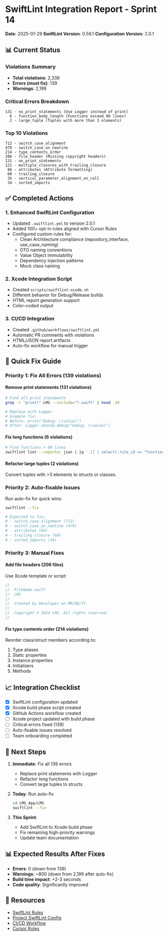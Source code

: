 # SwiftLint Integration Report - Sprint 14

**Date**: 2025-01-29
**SwiftLint Version**: 0.59.1
**Configuration Version**: 2.0.1

## 📊 Current Status

### Violations Summary
- **Total violations**: 2,338
- **Errors (must fix)**: 139
- **Warnings**: 2,199

### Critical Errors Breakdown
```
131 - no_print_statements (Use Logger instead of print)
  6 - function_body_length (Functions exceed 80 lines)
  2 - large_tuple (Tuples with more than 3 elements)
```

### Top 10 Violations
```
712 - switch_case_alignment
479 - switch_case_on_newline  
214 - type_contents_order
206 - file_header (Missing copyright headers)
131 - no_print_statements
121 - multiple_closures_with_trailing_closure
 66 - attributes (Attribute formatting)
 60 - trailing_closure
 35 - vertical_parameter_alignment_on_call
 34 - sorted_imports
```

## ✅ Completed Actions

### 1. Enhanced SwiftLint Configuration
- Updated `.swiftlint.yml` to version 2.0.1
- Added 100+ opt-in rules aligned with Cursor Rules
- Configured custom rules for:
  - Clean Architecture compliance (repository_interface, use_case_naming)
  - DTO naming conventions
  - Value Object immutability
  - Dependency injection patterns
  - Mock class naming

### 2. Xcode Integration Script
- Created `scripts/swiftlint-xcode.sh`
- Different behavior for Debug/Release builds
- HTML report generation support
- Color-coded output

### 3. CI/CD Integration
- Created `.github/workflows/swiftlint.yml`
- Automatic PR comments with violations
- HTML/JSON report artifacts
- Auto-fix workflow for manual trigger

## 🔧 Quick Fix Guide

### Priority 1: Fix All Errors (139 violations)

#### Remove print statements (131 violations)
```bash
# Find all print statements
grep -r "print(" LMS --include="*.swift" | head -10

# Replace with Logger
# Example fix:
# Before: print("Debug: \(value)")
# After: Logger.shared.debug("Debug: \(value)")
```

#### Fix long functions (6 violations)
```bash
# Find functions > 80 lines
swiftlint lint --reporter json | jq '.[] | select(.rule_id == "function_body_length")'
```

#### Refactor large tuples (2 violations)
Convert tuples with >3 elements to structs or classes.

### Priority 2: Auto-fixable Issues

Run auto-fix for quick wins:
```bash
swiftlint --fix

# Expected to fix:
# - switch_case_alignment (712)
# - switch_case_on_newline (479)
# - attributes (66)
# - trailing_closure (60)
# - sorted_imports (34)
```

### Priority 3: Manual Fixes

#### Add file headers (206 files)
Use Xcode template or script:
```swift
//
//  FileName.swift
//  LMS
//
//  Created by Developer on MM/DD/YY.
//
//  Copyright © 2024 LMS. All rights reserved.
//
```

#### Fix type contents order (214 violations)
Reorder class/struct members according to:
1. Type aliases
2. Static properties
3. Instance properties
4. Initializers
5. Methods

## 📈 Integration Checklist

- [x] SwiftLint configuration updated
- [x] Xcode build phase script created
- [x] GitHub Actions workflow created
- [ ] Xcode project updated with build phase
- [ ] Critical errors fixed (139)
- [ ] Auto-fixable issues resolved
- [ ] Team onboarding completed

## 🚀 Next Steps

1. **Immediate**: Fix all 139 errors
   - Replace print statements with Logger
   - Refactor long functions
   - Convert large tuples to structs

2. **Today**: Run auto-fix
   ```bash
   cd LMS_App/LMS
   swiftlint --fix
   ```

3. **This Sprint**: 
   - Add SwiftLint to Xcode build phase
   - Fix remaining high-priority warnings
   - Update team documentation

## 📊 Expected Results After Fixes

- **Errors**: 0 (down from 139)
- **Warnings**: ~800 (down from 2,199 after auto-fix)
- **Build time impact**: +2-3 seconds
- **Code quality**: Significantly improved

## 🔗 Resources

- [SwiftLint Rules](https://realm.github.io/SwiftLint/rule-directory.html)
- [Project SwiftLint Config](.swiftlint.yml)
- [CI/CD Workflow](.github/workflows/swiftlint.yml)
- [Cursor Rules](.cursor/rules/) 